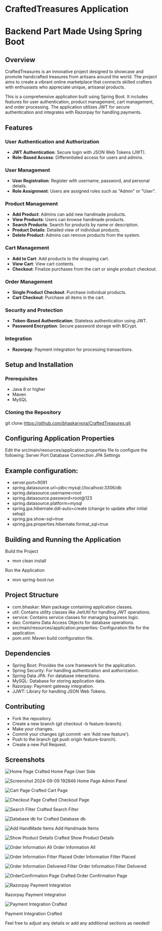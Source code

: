 # CraftedTreasures  Application
# Backend Part Made Using Spring Boot 

## Overview

CraftedTreasures is an innovative project designed to showcase and promote handcrafted treasures from artisans around the world. The project aims to create a vibrant online marketplace that connects skilled crafters with enthusiasts who appreciate unique, artisanal products.

This is a comprehensive application built using Spring Boot. It includes features for user authentication, product management, cart management, and order processing. The application utilizes JWT for secure authentication and integrates with Razorpay for handling payments.

## Features

### User Authentication and Authorization
- **JWT Authentication**: Secure login with JSON Web Tokens (JWT).
- **Role-Based Access**: Differentiated access for users and admins.

### User Management
- **User Registration**: Register with username, password, and personal details.
- **Role Assignment**: Users are assigned roles such as "Admin" or "User".

### Product Management
- **Add Product**: Admins can add new handmade products.
- **View Products**: Users can browse handmade products.
- **Search Products**: Search for products by name or description.
- **Product Details**: Detailed view of individual products.
- **Delete Product**: Admins can remove products from the system.

### Cart Management
- **Add to Cart**: Add products to the shopping cart.
- **View Cart**: View cart contents.
- **Checkout**: Finalize purchases from the cart or single product checkout.

### Order Management
- **Single Product Checkout**: Purchase individual products.
- **Cart Checkout**: Purchase all items in the cart.

### Security and Protection
- **Token-Based Authentication**: Stateless authentication using JWT.
- **Password Encryption**: Secure password storage with BCrypt.

### Integration
- **Razorpay**: Payment integration for processing transactions.

## Setup and Installation

### Prerequisites
- Java 8 or higher
- Maven
- MySQL

### Cloning the Repository

git clone https://github.com/bhaskarvora/CraftedTreasures.git


## Configuring Application Properties
Edit the src/main/resources/application.properties file to configure the following:
Server Port
Database Connection
JPA Settings
## Example configuration:


- server.port=9091
- spring.datasource.url=jdbc:mysql://localhost:3306/db
- spring.datasource.username=root
- spring.datasource.password=root@123
- spring.datasource.platform=mysql
- spring.jpa.hibernate.ddl-auto=create (change to update after initial setup)
- spring.jpa.show-sql=true
- spring.jpa.properties.hibernate.format_sql=true



## Building and Running the Application
Build the Project

- mvn clean install
  
Run the Application

- mvn spring-boot:run


## Project Structure
- com.bhaskar: Main package containing application classes.
- util: Contains utility classes like JwtUtil for handling JWT operations.
- service: Contains service classes for managing business logic.
- dao: Contains Data Access Objects for database operations.
- src/main/resources/application.properties: Configuration file for the application.
- pom.xml: Maven build configuration file.

## Dependencies
- Spring Boot: Provides the core framework for the application.
- Spring Security: For handling authentication and authorization.
- Spring Data JPA: For database interactions.
- MySQL: Database for storing application data.
- Razorpay: Payment gateway integration.
- JJWT: Library for handling JSON Web Tokens.

## Contributing
- Fork the repository.
- Create a new branch (git checkout -b feature-branch).
- Make your changes.
- Commit your changes (git commit -am 'Add new feature').
- Push to the branch (git push origin feature-branch).
- Create a new Pull Request.

## Screenshots

![Home Page Crafted](https://github.com/user-attachments/assets/c8cef9fa-c762-4a69-9747-4781c6f81d87)
Home Page User Side

![Screenshot 2024-09-09 192846](https://github.com/user-attachments/assets/1e9100be-121f-41aa-9f80-17ce871c83d2)
Home Page Admin Panel

![Cart Page Crafted](https://github.com/user-attachments/assets/7a6062da-16f2-4378-9757-e9ac737ad62f)
Cart Page 

![Checkout Page Crafted](https://github.com/user-attachments/assets/b557b42b-ee5e-40b5-b6f4-3a63c9087c91)
Checkout Page 

![Search Filter Crafted](https://github.com/user-attachments/assets/b8f6e8d4-7a42-438b-a7c6-5b40ec61b467)
Search Filter 

![Database db for Crafted ](https://github.com/user-attachments/assets/6516f044-4474-4c18-b561-429e4dde6353)
Database db

![Add HandMade Items](https://github.com/user-attachments/assets/1dce92bc-37e4-4218-9ce9-e0b3020b79ae)
Add Handmade Items 

![Show Ptoduct Details Crafted](https://github.com/user-attachments/assets/8fd38dd8-7a1a-4f9c-b117-ec6c65281b90)
Show Product Details 


![Order Information All](https://github.com/user-attachments/assets/43548b3e-75fe-4994-8ace-21db6670a315)
Order Information All

![Order Information Filter Placed](https://github.com/user-attachments/assets/1f8f8b61-21f2-43f6-9f7a-828955687fef)
Order Information Filter Placed 

![Order Information  Delivered Filter](https://github.com/user-attachments/assets/6cf29e1c-e4d2-43fb-b228-264f048c9e47)
Order Information Filter Delivered

![OrderConfirmation Page Crafted](https://github.com/user-attachments/assets/a1a7b1da-9f87-4df6-962f-699ffdc343c5)
Order Confirmation Page 

![Razorpay Payment Integration](https://github.com/user-attachments/assets/179d8775-48b6-400f-ad9a-6b568c2281b0)

Razorpay Payment Integration

![Payment Integration Crafted](https://github.com/user-attachments/assets/90f95d99-ff8a-4a59-8268-8719e055e4dd)

Payment Integration Crafted 



Feel free to adjust any details or add any additional sections as needed!

